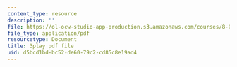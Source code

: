 ```yaml
---
content_type: resource
description: ''
file: https://ol-ocw-studio-app-production.s3.amazonaws.com/courses/8-01sc-classical-mechanics-fall-2016/d5bcd1bdbc52de6079c2cd85c8e19ad4_CFh3gu-z_rc.pdf
file_type: application/pdf
resourcetype: Document
title: 3play pdf file
uid: d5bcd1bd-bc52-de60-79c2-cd85c8e19ad4
---
```

